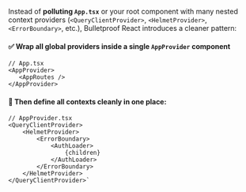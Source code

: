 Instead of **polluting `App.tsx`** or your root component with many nested context providers (`<QueryClientProvider>`, `<HelmetProvider>`, `<ErrorBoundary>`, etc.), Bulletproof React introduces a cleaner pattern:

#### ✅ Wrap all global providers inside a single `AppProvider` component

```tsx
// App.tsx 
<AppProvider>
   <AppRoutes /> 
</AppProvider>
```

#### 🔁 Then define all contexts cleanly in one place:

```tsx
// AppProvider.tsx
<QueryClientProvider>
	<HelmetProvider>
        <ErrorBoundary>
			<AuthLoader>
				{children}
			</AuthLoader>
		</ErrorBoundary>
	</HelmetProvider>
</QueryClientProvider>`
```